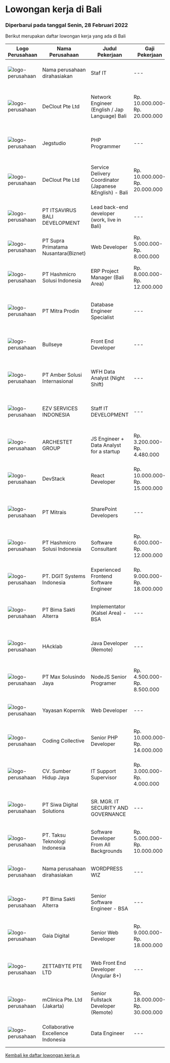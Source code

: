 
  # Lowongan kerja di Bali

  ### Diperbarui pada tanggal Senin, 28 Februari 2022

  Berikut merupakan daftar lowongan kerja yang ada di Bali

  |Logo Perusahaan | Nama Perusahaan | Judul Pekerjaan | Gaji Pekerjaan | Lokasi | Deskripsi | Tanggal diunggah | Pranala |
  | -------------- | --------------- | --------------- | --------- | --------- | -------------- | ------- | ----------- |
  |![logo-perusahaan](https://i.ibb.co/sqvTCh9/112815900-stock-vector-no-image-available-icon-flat-vector.webp)|Nama perusahaan dirahasiakan|Staf IT|---|Bali|Tanggung jawab :• Melakukan instalasi hardware atau software sesuai dengan ketentuan dan membuat laporannya.• Melakukan pemeliharaan berkala atas...|Sabtu, 26 Februari 2022|https://www.jobstreet.co.id/id/job/staf-it-3803941?token=0~25c8900c-efbc-463c-b5de-2d6bb75935a4&sectionRank=1&jobId=jobstreet-id-job-3803941|
|![logo-perusahaan](https://image-service-cdn.seek.com.au/630a7033d994844346a754ca43355af5cf219c92/ee4dce1061f3f616224767ad58cb2fc751b8d2dc)|DeClout Pte Ltd|Network Engineer (English / Jap Language) Bali|Rp. 10.000.000-Rp. 20.000.000|Bali|Remotely control Internet providers and IT venders around world-wide Manage Internet circuit installation, installing IT equipment such as SD-WAN...|Sabtu, 26 Februari 2022|https://www.jobstreet.co.id/id/job/network-engineer-english-jap-language-bali-9271826/origin/sg?token=0~25c8900c-efbc-463c-b5de-2d6bb75935a4&sectionRank=2&jobId=jobstreet-sg-job-9271826|
|![logo-perusahaan](https://image-service-cdn.seek.com.au/986bf57ca2092054095de6767f1d035b7488b992/ee4dce1061f3f616224767ad58cb2fc751b8d2dc)|Jegstudio|PHP Programmer|---|Denpasar|We are looking for several Talented PHP Programmer more spesifically WordPress Programmer to be based in Bali For this exiting role you will need to...|Sabtu, 26 Februari 2022|https://www.jobstreet.co.id/id/job/php-programmer-3787339?token=0~25c8900c-efbc-463c-b5de-2d6bb75935a4&sectionRank=3&jobId=jobstreet-id-job-3787339|
|![logo-perusahaan](https://image-service-cdn.seek.com.au/630a7033d994844346a754ca43355af5cf219c92/ee4dce1061f3f616224767ad58cb2fc751b8d2dc)|DeClout Pte Ltd|Service Delivery Coordinator (Japanese &English) - Bali|Rp. 10.000.000-Rp. 20.000.000|Bali|Coordinate the delivery date with partner ISP in each country to install the Internet, install SD-WAN equipment and testing after the installation...|Jumat, 25 Februari 2022|https://www.jobstreet.co.id/id/job/service-delivery-coordinator-japanese-english-bali-9290441/origin/sg?token=0~25c8900c-efbc-463c-b5de-2d6bb75935a4&sectionRank=4&jobId=jobstreet-sg-job-9290441|
|![logo-perusahaan](https://image-service-cdn.seek.com.au/83f6c0a379be672bd3733ebae34ee48ae48afc54/ee4dce1061f3f616224767ad58cb2fc751b8d2dc)|PT ITSAVIRUS BALI DEVELOPMENT|Lead back-end developer (work, live in Bali)|---|Badung|Are you ready to take a next step in your career and also move to Bali? Are you eager to work on large, innovative projects for clients all over the...|Sabtu, 26 Februari 2022|https://www.jobstreet.co.id/id/job/lead-back-end-developer-work-live-in-bali-3788506?token=0~25c8900c-efbc-463c-b5de-2d6bb75935a4&sectionRank=5&jobId=jobstreet-id-job-3788506|
|![logo-perusahaan](https://image-service-cdn.seek.com.au/1033d36f751f076cfdd637ed0acbcbf8508866ec/ee4dce1061f3f616224767ad58cb2fc751b8d2dc)|PT Supra Primatama Nusantara(Biznet)|Web Developer|Rp. 5.000.000-Rp. 8.000.000|Denpasar|Requirements : Maximum 27 years old Minimum S1 in Information System/Computer Science, minimum GPA 3.00 Minimum 1 year experience as a Web Developer...|Jumat, 25 Februari 2022|https://www.jobstreet.co.id/id/job/web-developer-3792193?token=0~25c8900c-efbc-463c-b5de-2d6bb75935a4&sectionRank=6&jobId=jobstreet-id-job-3792193|
|![logo-perusahaan](https://image-service-cdn.seek.com.au/f6d60ad46f70dbd67cd5ea70ad66341689963cbd/ee4dce1061f3f616224767ad58cb2fc751b8d2dc)|PT Hashmicro Solusi Indonesia|ERP Project Manager (Bali Area)|Rp. 8.000.000-Rp. 12.000.000|Bali|Responsibilities: Manage and ensure ERP projects are done on time, on budget and on scope with high customer satisfaction Developing project plans,...|Minggu, 27 Februari 2022|https://www.jobstreet.co.id/id/job/erp-project-manager-bali-area-3795306?token=0~25c8900c-efbc-463c-b5de-2d6bb75935a4&sectionRank=7&jobId=jobstreet-id-job-3795306|
|![logo-perusahaan](https://image-service-cdn.seek.com.au/f1be22f46360bcc58de63530e14403f3e8642152/ee4dce1061f3f616224767ad58cb2fc751b8d2dc)|PT Mitra Prodin|Database Engineer Specialist|---|Gianyar|ESSENTIAL DUTIES &amp; RESPONSIBILITIES:1.    Create and maintain optimal data pipeline architecture2.    Identify and design internal process...|Jumat, 25 Februari 2022|https://www.jobstreet.co.id/id/job/database-engineer-specialist-3792145?token=0~25c8900c-efbc-463c-b5de-2d6bb75935a4&sectionRank=8&jobId=jobstreet-id-job-3792145|
|![logo-perusahaan](https://image-service-cdn.seek.com.au/acc4a6071e50f98d9217e9a75303636ec54a5bed/ee4dce1061f3f616224767ad58cb2fc751b8d2dc)|Bullseye|Front End Developer|---|Denpasar|The successful candidate will be a vital team member in a scrum team delivering best-of-breed digital experiences, modern front-end web technologies...|Sabtu, 26 Februari 2022|https://www.jobstreet.co.id/id/job/front-end-developer-3787733?token=0~25c8900c-efbc-463c-b5de-2d6bb75935a4&sectionRank=9&jobId=jobstreet-id-job-3787733|
|![logo-perusahaan](https://i.ibb.co/sqvTCh9/112815900-stock-vector-no-image-available-icon-flat-vector.webp)|PT Amber Solusi Internasional|WFH Data Analyst (Night Shift)|---|Jakarta Raya|Working hour starting 8 PM - 5 AM WIB (starts in evening)Will be supporting USA based companyWorking days and national holidays are following USA...|Jumat, 25 Februari 2022|https://www.jobstreet.co.id/id/job/wfh-data-analyst-night-shift-3802784?token=0~25c8900c-efbc-463c-b5de-2d6bb75935a4&sectionRank=10&jobId=jobstreet-id-job-3802784|
|![logo-perusahaan](https://image-service-cdn.seek.com.au/ae381ed11e37061288cad81a0ed1fef5c714ec26/ee4dce1061f3f616224767ad58cb2fc751b8d2dc)|EZV SERVICES INDONESIA|Staff IT DEVELOPMENT|---|Badung|Responsibilities: Translate business needs to the technical specification Collaborate with teams to integrate the system Design, build and deploy IT...|Sabtu, 26 Februari 2022|https://www.jobstreet.co.id/id/job/staff-it-development-3803971?token=0~25c8900c-efbc-463c-b5de-2d6bb75935a4&sectionRank=11&jobId=jobstreet-id-job-3803971|
|![logo-perusahaan](https://image-service-cdn.seek.com.au/e5a82d9649f07fe3785601197d4f265b571d534b/ee4dce1061f3f616224767ad58cb2fc751b8d2dc)|ARCHESTET GROUP|JS Engineer + Data Analyst for a startup|Rp. 3.200.000-Rp. 4.480.000|Bali|Full-time Remote Full-Stack JS Engineer + Data Analyst for a startupWe are an ambitious startup in the #FutureOfWork space, looking fora core team...|Sabtu, 26 Februari 2022|https://www.jobstreet.co.id/id/job/js-engineer-data-analyst-for-a-startup-3787763?token=0~25c8900c-efbc-463c-b5de-2d6bb75935a4&sectionRank=12&jobId=jobstreet-id-job-3787763|
|![logo-perusahaan](https://image-service-cdn.seek.com.au/9fb4868deedeff12bcdc5f13647afb528b61b481/ee4dce1061f3f616224767ad58cb2fc751b8d2dc)|DevStack|React Developer|Rp. 10.000.000-Rp. 15.000.000|Bali|This position is perfect for you if you: Enjoy working in a collaborative and team-oriented environments, as well as working solo and independently...|Jumat, 25 Februari 2022|https://www.jobstreet.co.id/id/job/react-developer-3792730?token=0~25c8900c-efbc-463c-b5de-2d6bb75935a4&sectionRank=13&jobId=jobstreet-id-job-3792730|
|![logo-perusahaan](https://image-service-cdn.seek.com.au/969b0c47f133a1e0155056a5d964c63953dd6304/ee4dce1061f3f616224767ad58cb2fc751b8d2dc)|PT Mitrais|SharePoint Developers|---|Denpasar|Build your Career with Mitrais ! We're looking for experienced SharePoint Developers to be part of our team   What will you be doing? Develop REST...|Sabtu, 26 Februari 2022|https://www.jobstreet.co.id/id/job/sharepoint-developers-3787323?token=0~25c8900c-efbc-463c-b5de-2d6bb75935a4&sectionRank=14&jobId=jobstreet-id-job-3787323|
|![logo-perusahaan](https://image-service-cdn.seek.com.au/f6d60ad46f70dbd67cd5ea70ad66341689963cbd/ee4dce1061f3f616224767ad58cb2fc751b8d2dc)|PT Hashmicro Solusi Indonesia|Software Consultant|Rp. 6.000.000-Rp. 12.000.000|Jakarta Barat|Please access this link and fill the Job Application Form:https://jobportal.hashmicro.com/jobs/detail/erp-consultant-22Responsibilities: Manage and...|Jumat, 25 Februari 2022|https://www.jobstreet.co.id/id/job/software-consultant-3792410?token=0~25c8900c-efbc-463c-b5de-2d6bb75935a4&sectionRank=15&jobId=jobstreet-id-job-3792410|
|![logo-perusahaan](https://image-service-cdn.seek.com.au/86a88c2f6d7d45552583132278caf70ef23e7608/ee4dce1061f3f616224767ad58cb2fc751b8d2dc)|PT. DGIT Systems Indonesia|Experienced Frontend Software Engineer|Rp. 9.000.000-Rp. 18.000.000|Badung|We are looking for talented developers to join an experienced team of front-end engineers working on our flagship product Telflow, a multi-award...|Jumat, 25 Februari 2022|https://www.jobstreet.co.id/id/job/experienced-frontend-software-engineer-3803691?token=0~25c8900c-efbc-463c-b5de-2d6bb75935a4&sectionRank=16&jobId=jobstreet-id-job-3803691|
|![logo-perusahaan](https://image-service-cdn.seek.com.au/3b449304b19b7a5909fe2d6166b69cb2e3dfc9ad/ee4dce1061f3f616224767ad58cb2fc751b8d2dc)|PT Bima Sakti Alterra|Implementator (Kalsel Area) - BSA|---|Denpasar|Deskripsi Pekerjaan Melakukan pemasangan / instalasi aplikasi. Melakukan pelatihan cara penggunaan aplikasi. Melakukan surve mengenai spesifikasi...|Kamis, 24 Februari 2022|https://www.jobstreet.co.id/id/job/implementator-kalsel-area-bsa-3801939?token=0~25c8900c-efbc-463c-b5de-2d6bb75935a4&sectionRank=17&jobId=jobstreet-id-job-3801939|
|![logo-perusahaan](https://image-service-cdn.seek.com.au/8a17b8513aaa5465a64a9deb0e697c52c947b012/ee4dce1061f3f616224767ad58cb2fc751b8d2dc)|HAcklab|Java Developer (Remote)|---|Jakarta Raya|Total Experience Required 2 - 5 Years. Hands-on experience with Java, ReactJS, Vue.js. Experience of working agile process management methodology....|Sabtu, 26 Februari 2022|https://www.jobstreet.co.id/id/job/java-developer-remote-3788109?token=0~25c8900c-efbc-463c-b5de-2d6bb75935a4&sectionRank=18&jobId=jobstreet-id-job-3788109|
|![logo-perusahaan](https://image-service-cdn.seek.com.au/45b650086abad238311424cc458937d1fb1a16b5/ee4dce1061f3f616224767ad58cb2fc751b8d2dc)|PT Max Solusindo Jaya|NodeJS Senior Programer|Rp. 4.500.000-Rp. 8.500.000|Bali|We are looking for a Node.js Developer to build and maintain functional web pages and applications To be successful in this role, you should have...|Jumat, 25 Februari 2022|https://www.jobstreet.co.id/id/job/nodejs-senior-programer-3787020?token=0~25c8900c-efbc-463c-b5de-2d6bb75935a4&sectionRank=19&jobId=jobstreet-id-job-3787020|
|![logo-perusahaan](https://image-service-cdn.seek.com.au/9617ddf1ece433ae3b27dc5c284e009a9f0a8c98/ee4dce1061f3f616224767ad58cb2fc751b8d2dc)|Yayasan Kopernik|Web Developer|---|Gianyar|Kopernik is an exciting, cutting-edge organization that finds what works by experimenting with potential solutions that address social and...|Kamis, 24 Februari 2022|https://www.jobstreet.co.id/id/job/web-developer-3802366?token=0~25c8900c-efbc-463c-b5de-2d6bb75935a4&sectionRank=20&jobId=jobstreet-id-job-3802366|
|![logo-perusahaan](https://image-service-cdn.seek.com.au/24a7297959412a4000416265921f6daa6368513d/ee4dce1061f3f616224767ad58cb2fc751b8d2dc)|Coding Collective|Senior PHP Developer|Rp. 10.000.000-Rp. 14.000.000|Bali|The ideal candidate is a highly resourceful and innovative developer with extensive experience in the layout, design, and coding of websites...|Jumat, 25 Februari 2022|https://www.jobstreet.co.id/id/job/senior-php-developer-3802848?token=0~25c8900c-efbc-463c-b5de-2d6bb75935a4&sectionRank=21&jobId=jobstreet-id-job-3802848|
|![logo-perusahaan](https://image-service-cdn.seek.com.au/fe06f4e00ac5b07197c0ee1eebfaa58a3be43fe2/ee4dce1061f3f616224767ad58cb2fc751b8d2dc)|CV. Sumber Hidup Jaya|IT Support Supervisor|Rp. 3.000.000-Rp. 4.000.000|Denpasar|Monitoring systems operations and make recommendations as needed. Developing technological procedural and operations manuals. Installing and...|Selasa, 22 Februari 2022|https://www.jobstreet.co.id/id/job/it-support-supervisor-3799024?token=0~25c8900c-efbc-463c-b5de-2d6bb75935a4&sectionRank=22&jobId=jobstreet-id-job-3799024|
|![logo-perusahaan](https://image-service-cdn.seek.com.au/04db367a48c4414c093236c88fa42061bd66957a/ee4dce1061f3f616224767ad58cb2fc751b8d2dc)|PT Siwa Digital Solutions|SR. MGR. IT SECURITY AND GOVERNANCE|---|Bali|This position is responsible for developing, implementing and monitoring a strategic, comprehensive enterprise cybersecurity and IT risk management...|Kamis, 24 Februari 2022|https://www.jobstreet.co.id/id/job/sr-mgr-it-security-and-governance-3802347?token=0~25c8900c-efbc-463c-b5de-2d6bb75935a4&sectionRank=23&jobId=jobstreet-id-job-3802347|
|![logo-perusahaan](https://image-service-cdn.seek.com.au/643be914a81bc31a15f2bf29ce551d321eeee1e8/ee4dce1061f3f616224767ad58cb2fc751b8d2dc)|PT. Taksu Teknologi Indonesia|Software Developer From All Backgrounds|Rp. 5.000.000-Rp. 10.000.000|Denpasar|Let’s Build Your Future with Us!We are looking for a Software Developer From All Backgrounds to be part of an existing team. The team maintains...|Rabu, 23 Februari 2022|https://www.jobstreet.co.id/id/job/software-developer-from-all-backgrounds-3782797?token=0~25c8900c-efbc-463c-b5de-2d6bb75935a4&sectionRank=24&jobId=jobstreet-id-job-3782797|
|![logo-perusahaan](https://i.ibb.co/sqvTCh9/112815900-stock-vector-no-image-available-icon-flat-vector.webp)|Nama perusahaan dirahasiakan|WORDPRESS WIZ|---|Bali|Looking for a Wordpress wiz based in Bali to manage the technical side of our retail website and:- upload new products- upload inventory- upload...|Kamis, 24 Februari 2022|https://www.jobstreet.co.id/id/job/wordpress-wiz-3790898?token=0~25c8900c-efbc-463c-b5de-2d6bb75935a4&sectionRank=25&jobId=jobstreet-id-job-3790898|
|![logo-perusahaan](https://image-service-cdn.seek.com.au/3b449304b19b7a5909fe2d6166b69cb2e3dfc9ad/ee4dce1061f3f616224767ad58cb2fc751b8d2dc)|PT Bima Sakti Alterra|Senior Software Engineer - BSA|---|Bali|Area Responsibility:● Develop software solutions by studying information needs; conferring with users; studying systems flow, data usage and work...|Jumat, 25 Februari 2022|https://www.jobstreet.co.id/id/job/senior-software-engineer-bsa-3803158?token=0~25c8900c-efbc-463c-b5de-2d6bb75935a4&sectionRank=26&jobId=jobstreet-id-job-3803158|
|![logo-perusahaan](https://image-service-cdn.seek.com.au/4b13bb68a9992340d3fd42fe1e7e6a297cafa365/ee4dce1061f3f616224767ad58cb2fc751b8d2dc)|Gaia Digital|Senior Web Developer|Rp. 9.000.000-Rp. 18.000.000|Gianyar|What we need- Bachelor's degree in Web development or related field, or relevant experience- Experienced in developing responsive design websites-...|Kamis, 24 Februari 2022|https://www.jobstreet.co.id/id/job/senior-web-developer-3801408?token=0~25c8900c-efbc-463c-b5de-2d6bb75935a4&sectionRank=27&jobId=jobstreet-id-job-3801408|
|![logo-perusahaan](https://image-service-cdn.seek.com.au/d6f07ae1ef1c30933944876d0a20460f9f186c19/ee4dce1061f3f616224767ad58cb2fc751b8d2dc)|ZETTABYTE PTE LTD|Web Front End Developer (Angular 8+)|---|Badung|You can visit us at https://www.zettabyte.life/ for more information.Job DescriptionWe are looking for a Front-End Web Developer who is motivated to...|Kamis, 24 Februari 2022|https://www.jobstreet.co.id/id/job/web-front-end-developer-angular-8-3784369?token=0~25c8900c-efbc-463c-b5de-2d6bb75935a4&sectionRank=28&jobId=jobstreet-id-job-3784369|
|![logo-perusahaan](https://image-service-cdn.seek.com.au/7665bb5bd589f085f653b36d2f3cbccaf93e5953/ee4dce1061f3f616224767ad58cb2fc751b8d2dc)|mClinica Pte. Ltd (Jakarta)|Senior Fullstack Developer (Remote)|Rp. 18.000.000-Rp. 30.000.000|Bali|mClinica is hiring for a Senior Fullstack Developer to serve our clients in Southeast Asia and support our growth regionally and globally. We are...|Rabu, 23 Februari 2022|https://www.jobstreet.co.id/id/job/senior-fullstack-developer-remote-3783337?token=0~25c8900c-efbc-463c-b5de-2d6bb75935a4&sectionRank=29&jobId=jobstreet-id-job-3783337|
|![logo-perusahaan](https://image-service-cdn.seek.com.au/7145b1ba6bc0dbd678e2bf86d776dd2b1b9b81f6/ee4dce1061f3f616224767ad58cb2fc751b8d2dc)|Collaborative Excellence Indonesia|Data Engineer|---|Bali|Job Description Develops or modifies data models, ETL processes, and BI tool solutions Ensures appropriate documentation for all development and...|Selasa, 22 Februari 2022|https://www.jobstreet.co.id/id/job/data-engineer-3799785?token=0~25c8900c-efbc-463c-b5de-2d6bb75935a4&sectionRank=30&jobId=jobstreet-id-job-3799785|


  [Kembali ke daftar lowongan kerja 🔙](../README.md#daftar-lowongan-kerja)
  